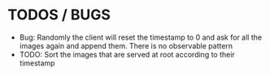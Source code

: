 # TODOS / BUGS

- Bug: Randomly the client will reset the timestamp to 0 and ask for all the images again and append them. There is no observable pattern
- TODO: Sort the images that are served at root according to their timestamp
